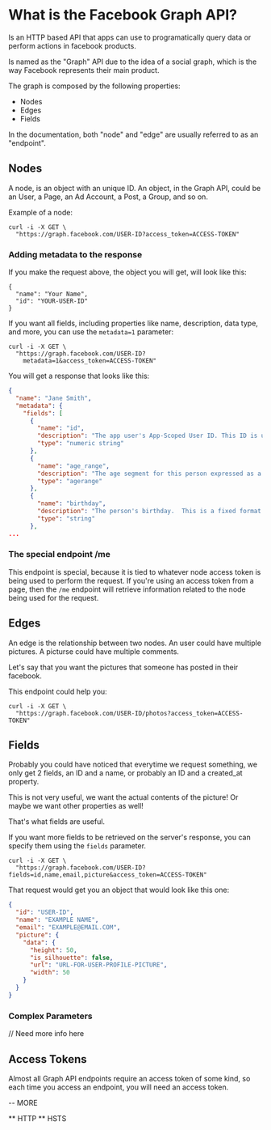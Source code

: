 # What is the Facebook Graph API?

Is an HTTP based API that apps can use to programatically query data or perform actions in facebook products.

Is named as the "Graph" API due to the idea of a social graph, which is the way Facebook represents their main product.

The graph is composed by the following properties:

- Nodes
- Edges
- Fields

In the documentation, both "node" and "edge" are usually referred to as an "endpoint".

## Nodes

A node, is an object with an unique ID.
An object, in the Graph API, could be an User, a Page, an Ad Account, a Post, a Group, and so on.

Example of a node:

```curl
curl -i -X GET \
  "https://graph.facebook.com/USER-ID?access_token=ACCESS-TOKEN"
```

### Adding metadata to the response

If you make the request above, the object you will get, will look like this:

```
{
  "name": "Your Name",
  "id": "YOUR-USER-ID"
}
```

If you want all fields, including properties like name, description, data type, and more, you can use the `metadata=1` parameter:

```
curl -i -X GET \
  "https://graph.facebook.com/USER-ID?
    metadata=1&access_token=ACCESS-TOKEN"
```

You will get a response that looks like this:

```json
{
  "name": "Jane Smith",
  "metadata": {
    "fields": [
      {
        "name": "id",
        "description": "The app user's App-Scoped User ID. This ID is unique to the app and cannot be used by other apps.",
        "type": "numeric string"
      },
      {
        "name": "age_range",
        "description": "The age segment for this person expressed as a minimum and maximum age. For example, more than 18, less than 21.",
        "type": "agerange"
      },
      {
        "name": "birthday",
        "description": "The person's birthday.  This is a fixed format string, like `MM/DD/YYYY`.  However, people can control who can see the year they were born separately from the month and day so this string can be only the year (YYYY) or the month + day (MM/DD)",
        "type": "string"
      },
...
```

### The special endpoint /me

This endpoint is special, because it is tied to whatever node access token is being used to perform the request. If you're using an access token from a page, then the `/me` endpoint will retrieve information related to the node being used for the request.

## Edges

An edge is the relationship between two nodes.
An user could have multiple pictures.
A picturse could have multiple comments.

Let's say that you want the pictures that someone has posted in their facebook.

This endpoint could help you:

```curl
curl -i -X GET \
  "https://graph.facebook.com/USER-ID/photos?access_token=ACCESS-TOKEN"
```

## Fields

Probably you could have noticed that everytime we request something, we only get 2 fields, an ID and a name, or probably an ID and a created_at property.

This is not very useful, we want the actual contents of the picture! Or maybe we want other properties as well!

That's what fields are useful.

If you want more fields to be retrieved on the server's response, you can specify them using the `fields` parameter.

```curl
curl -i -X GET \
  "https://graph.facebook.com/USER-ID?fields=id,name,email,picture&access_token=ACCESS-TOKEN"
```

That request would get you an object that would look like this one:

```json
{
  "id": "USER-ID",
  "name": "EXAMPLE NAME",
  "email": "EXAMPLE@EMAIL.COM",
  "picture": {
    "data": {
      "height": 50,
      "is_silhouette": false,
      "url": "URL-FOR-USER-PROFILE-PICTURE",
      "width": 50
    }
  }
}
```

### Complex Parameters

// Need more info here

## Access Tokens

Almost all Graph API endpoints require an access token of some kind, so each time you access an endpoint, you will need an access token.

-- MORE

** HTTP
** HSTS

```

```
